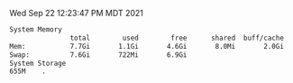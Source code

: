 Wed Sep 22 12:23:47 PM MDT 2021
```bash
System Memory
               total        used        free      shared  buff/cache   available
Mem:           7.7Gi       1.1Gi       4.6Gi       8.0Mi       2.0Gi       6.3Gi
Swap:          7.6Gi       722Mi       6.9Gi
System Storage
655M	.
```
```bash
